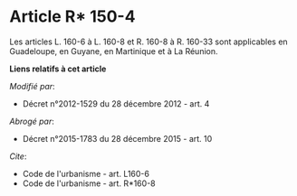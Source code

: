 # Article R* 150-4

Les articles L. 160-6 à L. 160-8 et R. 160-8 à R. 160-33 sont applicables       en Guadeloupe, en Guyane, en Martinique et à
La Réunion.

**Liens relatifs à cet article**

_Modifié par_:

  - Décret n°2012-1529 du 28 décembre 2012 - art. 4

_Abrogé par_:

  - Décret n°2015-1783 du 28 décembre 2015 - art. 10

_Cite_:

  - Code de l'urbanisme - art. L160-6
  - Code de l'urbanisme - art. R*160-8
